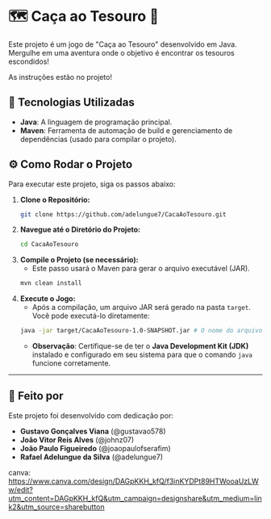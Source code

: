 # 🗺️ Caça ao Tesouro 💎

Este projeto é um jogo de "Caça ao Tesouro" desenvolvido em Java. Mergulhe em uma aventura onde o objetivo é encontrar os tesouros escondidos!

As instruções estão no projeto!

## 🚀 Tecnologias Utilizadas

* **Java**: A linguagem de programação principal.
* **Maven**: Ferramenta de automação de build e gerenciamento de dependências (usado para compilar o projeto).

## ⚙️ Como Rodar o Projeto

Para executar este projeto, siga os passos abaixo:

1.  **Clone o Repositório:**
    ```bash
    git clone https://github.com/adelungue7/CacaAoTesouro.git
    ```
2.  **Navegue até o Diretório do Projeto:**
    ```bash
    cd CacaAoTesouro
    ```
3.  **Compile o Projeto (se necessário):**
    * Este passo usará o Maven para gerar o arquivo executável (JAR).
    ```bash
    mvn clean install
    ```
4.  **Execute o Jogo:**
    * Após a compilação, um arquivo JAR será gerado na pasta `target`. Você pode executá-lo diretamente:
    ```bash
    java -jar target/CacaAoTesouro-1.0-SNAPSHOT.jar # O nome do arquivo JAR pode variar ligeiramente
    ```
    * **Observação**: Certifique-se de ter o **Java Development Kit (JDK)** instalado e configurado em seu sistema para que o comando `java` funcione corretamente.

---

## 👥 Feito por

Este projeto foi desenvolvido com dedicação por:

* **Gustavo Gonçalves Viana** (@gustavao578)
* **João Vitor Reis Alves** (@johnz07)
* **João Paulo Figueiredo** (@joaopaulofserafim)
* **Rafael Adelungue da Silva** (@adelungue7)


canva: https://www.canva.com/design/DAGpKKH_kfQ/f3inKYDPt89HTWooaUzLWw/edit?utm_content=DAGpKKH_kfQ&utm_campaign=designshare&utm_medium=link2&utm_source=sharebutton
